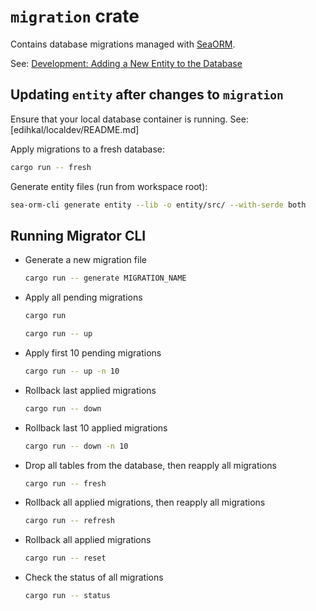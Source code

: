 # `migration` crate

Contains database migrations managed with [SeaORM](https://www.sea-ql.org/SeaORM/).

See: [Development: Adding a New Entity to the Database](docs/development.md#adding-a-new-entity-to-the-database)

## Updating `entity` after changes to `migration`

Ensure that your local database container is running. See:
[edihkal/localdev/README.md]

Apply migrations to a fresh database:

``` sh
cargo run -- fresh
```

Generate entity files (run from workspace root):

``` sh
sea-orm-cli generate entity --lib -o entity/src/ --with-serde both
```

## Running Migrator CLI

- Generate a new migration file
    ```sh
    cargo run -- generate MIGRATION_NAME
    ```
- Apply all pending migrations
    ```sh
    cargo run
    ```
    ```sh
    cargo run -- up
    ```
- Apply first 10 pending migrations
    ```sh
    cargo run -- up -n 10
    ```
- Rollback last applied migrations
    ```sh
    cargo run -- down
    ```
- Rollback last 10 applied migrations
    ```sh
    cargo run -- down -n 10
    ```
- Drop all tables from the database, then reapply all migrations
    ```sh
    cargo run -- fresh
    ```
- Rollback all applied migrations, then reapply all migrations
    ```sh
    cargo run -- refresh
    ```
- Rollback all applied migrations
    ```sh
    cargo run -- reset
    ```
- Check the status of all migrations
    ```sh
    cargo run -- status
    ```
